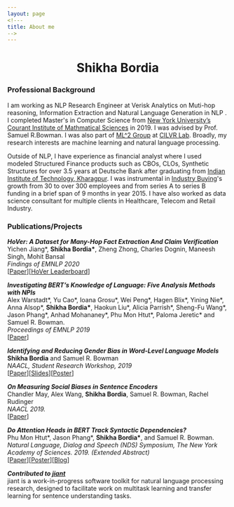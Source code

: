 ```yaml
---
layout: page
<!---
title: About me
-->
---
```


<h1 align="center">Shikha Bordia</h1>

### Professional Background
I am working as NLP Research Engineer at Verisk Analytics on Muti-hop reasoning, Information Extraction and Natural Language Generation in NLP . I completed Master's in Computer Science from [New York University’s](http://www.nyu.edu/) [Courant Institute of Mathmatical Sciences](https://cs.nyu.edu/home/index.html) in 2019. I was advised by Prof. Samuel R.Bowman. I was also part of [ML^2 Group](https://wp.nyu.edu/ml2/) at [CILVR Lab](https://wp.nyu.edu/cilvr/).  Broadly, my research interests are machine learning and natural language processing. 

Outside of NLP, I have experience as financial analyst where I used modeled Structured Finance products such as CBOs, CLOs, Synthetic Structures for over 3.5 years at Deutsche Bank after graduating from [Indian Institute of Technology, Kharagpur](http://www.iitkgp.ac.in/). I was instrumental in [Industry Buying](https://www.industrybuying.com/)'s growth from 30 to over 300 employees and from series A to series B funding in a brief span of 9 months in year 2015. I have also  worked as data science consultant for multiple clients in Healthcare, Telecom and Retail Industry. 

### Publications/Projects

***HoVer: A Dataset for Many-Hop Fact Extraction And Claim Verification*** \
Yichen Jiang\*, **Shikha Bordia\***, Zheng Zhong, Charles Dognin, Maneesh Singh, Mohit Bansal \
*Findings of EMNLP 2020* \
[[Paper](https://arxiv.org/abs/2011.03088)][[HoVer Leaderboard](https://hover-nlp.github.io/)] 



***Investigating BERT’s Knowledge of Language: Five Analysis Methods with NPIs*** \
Alex Warstadt\*, Yu Cao\*, Ioana Grosu\*, Wei Peng\*, Hagen Blix\*, Yining Nie\*, Anna Alsop\*, **Shikha Bordia\***, Haokun Liu\*, Alicia Parrish\*, Sheng-Fu Wang\*, Jason Phang\*, Anhad Mohananey\*, Phu Mon Htut\*, Paloma Jeretic\* and Samuel R. Bowman. \
*Proceedings of EMNLP 2019* \
[[Paper](https://arxiv.org/pdf/1909.02597.pdf)]



***Identifying and Reducing Gender Bias in Word-Level Language Models*** \
**Shikha Bordia** and Samuel R. Bowman \
*NAACL, Student Research Workshop, 2019* \
[[Paper](https://aclweb.org/anthology/papers/N/N19/N19-3002/)][[Slides](https://bordias.github.io/gender_bias_slides.pdf)][[Poster](https://bordias.github.io/poster.pdf)]



***On Measuring Social Biases in Sentence Encoders*** \
Chandler May, Alex Wang, **Shikha Bordia**, Samuel R. Bowman, Rachel Rudinger \
*NAACL 2019.* \
[[Paper](https://aclweb.org/anthology/papers/N/N19/N19-1063/)]


***Do Attention Heads in BERT Track Syntactic Dependencies?*** \
Phu Mon Htut\*, Jason Phang\*, **Shikha Bordia\***, and Samuel R. Bowman. \
*Natural Language, Dialog and Speech (NDS) Symposium, The New York Academy of Sciences. 2019. (Extended Abstract)* \
[[Paper](https://arxiv.org/abs/1911.12246)][[Poster](https://phumonhtut.me/publications/2019NDS/NDSposter.pdf)][[Blog](https://medium.com/@phu_pmh/do-attention-heads-in-bert-track-syntactic-dependencies-81c8a9be311a)]


***Contributed to [jiant](https://github.com/nyu-mll/jiant)*** \
jiant is a work-in-progress software toolkit for natural language processing research, designed to facilitate work on multitask learning and transfer learning for sentence understanding tasks.

<!---
#### Improving pre-training and decoding in Machine Translation
There have been lot of recent advances in Machine Translation that have focused on network architectures, attention mechanisms and sequence-level training. Most of the approaches emphasize on modelling the languages better using attention. Here we explore three methods that rely on augmenting data using a pseudo-parallel corpus, improving the decoding strategy and pre-training the encoders and evaluate their effect on the machine translation task.
--->
<!---
#### Statistical Machine Translation
Implemented a word-based statistical translation model (IBM Model) that extracts phrases using word alignment and performs parameter estimation for partially observed data using expectation maximization.
--->
<!---
#### Text Classifier
Implemented maximum entropy classifier character model and feature extractor code for word classification. Further improved the model by implementing a one layer Perceptron.
--->
<!---
#### Hidden Markov Model for part of speech tagger
Implemented a Hidden Markov model tagger using forward-backward algorithm and Viterbi decoder for unlabeled text data.
--->
<!---
#### Nowcasted Gross Domestic Product
Implemented Stochastic modeling techniques for modeling structured products and the underlying economic variables were now-casted using Autoregressive Integrated Moving Average (ARIMA) model.
--->
<!---
#### Operating System - Process Scheduler and Virtual Memory Manager
Process Scheduler: Implemented scheduling policies  (First In First Out, Last In Last Out, Shortest Job First, RoundRobin and PriorityScheduler) on processes executing on a system using Discrete Event Simulation}
Virtual Memory Manager: Implemented the core features of a virtual memory manager serving multiple processes and under memory constraints.
--->
